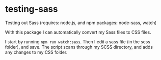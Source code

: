 # testing-sass
Testing out Sass
(requires: node.js, and npm packages: node-sass, watch)


With this package I can automatically convert my Sass files to CSS files. 


I start by running `npm run watch:sass`. 
Then I edit a sass file (in the scss folder), and save. 
The script scans through my SCSS directory, and adds any changes to my CSS folder.
